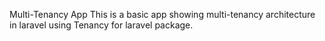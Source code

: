 Multi-Tenancy App
This is a basic app showing multi-tenancy architecture in laravel using Tenancy for laravel package.

